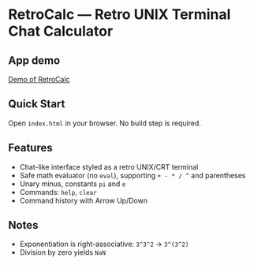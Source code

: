 RetroCalc — Retro UNIX Terminal Chat Calculator
==============================================

App demo
-----------

[Demo of RetroCalc](https://h3xxx.github.io/retrocalc/)

Quick Start
-----------

Open `index.html` in your browser. No build step is required.

Features
--------

- Chat-like interface styled as a retro UNIX/CRT terminal
- Safe math evaluator (no `eval`), supporting `+ - * / ^` and parentheses
- Unary minus, constants `pi` and `e`
- Commands: `help`, `clear`
- Command history with Arrow Up/Down

Notes
-----

- Exponentiation is right-associative: `3^3^2` → `3^(3^2)`
- Division by zero yields `NaN`



